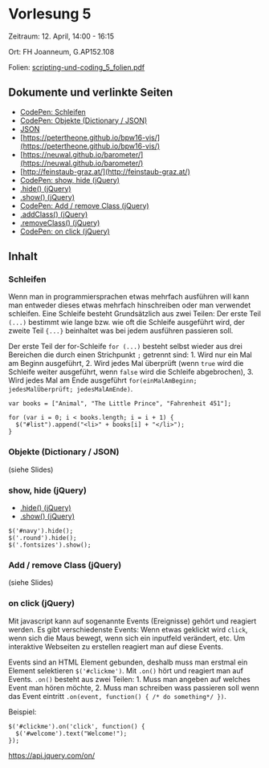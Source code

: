 Vorlesung 5
===========

Zeitraum: 12. April, 14:00 - 16:15

Ort: FH Joanneum, G.AP152.108

Folien: [scripting-und-coding_5_folien.pdf](scripting-und-coding_5_folien.pdf)


Dokumente und verlinkte Seiten
------------------------------

 - [CodePen: Schleifen](https://codepen.io/PeterTheOne/pen/PRLmWa?editors=1010)
 - [CodePen: Objekte (Dictionary / JSON)](https://codepen.io/PeterTheOne/pen/zWbwjK?editors=1010)
 - [JSON](https://developer.mozilla.org/en-US/docs/Learn/JavaScript/Objects/JSON)
 - [https://petertheone.github.io/bpw16-vis/](https://petertheone.github.io/bpw16-vis/)
 - [https://neuwal.github.io/barometer/](https://neuwal.github.io/barometer/)
 - [http://feinstaub-graz.at/](http://feinstaub-graz.at/)
 - [CodePen: show, hide (jQuery)](https://codepen.io/PeterTheOne/pen/MVRobe?editors=1010)
 - [.hide() (jQuery)](https://api.jquery.com/hide)
 - [.show() (jQuery)](https://api.jquery.com/show/)
 - [CodePen: Add / remove Class (jQuery)](https://codepen.io/PeterTheOne/pen/PRgjJv)
 - [.addClass() (jQuery)](https://api.jquery.com/addClass/)
 - [.removeClass() (jQuery)](https://api.jquery.com/removeClass/)
 - [CodePen: on click (jQuery)](https://codepen.io/PeterTheOne/pen/bvJrwB?editors=1010)

Inhalt
------

### Schleifen

Wenn man in programmiersprachen etwas mehrfach ausführen will kann man entweder dieses 
etwas mehrfach hinschreiben oder man verwendet schleifen. Eine Schleife besteht 
Grundsätzlich aus zwei Teilen: Der erste Teil `(...)` bestimmt wie lange bzw. wie oft 
die Schleife ausgeführt wird, der zweite Teil `{...}` beinhaltet was bei jedem 
ausführen passieren soll.

Der erste Teil der for-Schleife `for (...)` besteht selbst wieder aus drei Bereichen 
die durch einen Strichpunkt `;` getrennt sind: 1. Wird nur ein Mal am Beginn 
ausgeführt, 2. Wird jedes Mal überprüft (wenn `true` wird die Schleife weiter ausgeführt, 
wenn `false` wird die Schleife abgebrochen), 3. Wird jedes Mal am Ende ausgeführt
`for(einMalAmBeginn; jedesMalÜberprüft; jedesMalAmEnde)`.

```
var books = ["Animal", "The Little Prince", "Fahrenheit 451"];

for (var i = 0; i < books.length; i = i + 1) {
  $("#list").append("<li>" + books[i] + "</li>");
}

```

### Objekte (Dictionary / JSON)

(siehe Slides)


### show, hide (jQuery)

 - [.hide() (jQuery)](https://api.jquery.com/hide)
 - [.show() (jQuery)](https://api.jquery.com/show/)

```
$('#navy').hide();
$('.round').hide();
$('.fontsizes').show();
```

### Add / remove Class (jQuery)

(siehe Slides)



### on click (jQuery)

Mit javascript kann auf sogenannte Events (Ereignisse) gehört und reagiert werden. Es gibt verschiedenste Events: Wenn etwas geklickt wird `click`, wenn sich die Maus bewegt, wenn sich ein inputfeld verändert, etc. Um interaktive Webseiten zu erstellen reagiert man auf diese Events.

Events sind an HTML Element gebunden, deshalb muss man erstmal ein Element selektieren `$('#clickme')`. Mit `.on()` hört und reagiert man auf Events. `.on()` besteht aus zwei Teilen: 1. Muss man angeben auf welches Event man hören möchte, 2. Muss man schreiben wass passieren soll wenn das Event eintritt `.on(event, function() { /* do something*/ })`.


Beispiel:

```
$('#clickme').on('click', function() {
  $('#welcome').text("Welcome!");
});
```

https://api.jquery.com/on/













